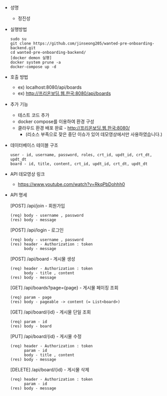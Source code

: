 
- 성명
  - 정진성
- 실행방법
    ```
    sudo su
    git clone https://github.com/jinseong205/wanted-pre-onboarding-backend.git
    cd wanted-pre-onboarding-backend/
    [docker demon 실행]
    docker system prune -a      
    docker-compose up -d
    ```
- 호출 방법
  - ex) localhost:8080/api/boards
  - ex) http://프리온보딩.웹.한국:8080/api/boards
- 추가 기능
  - 테스트 코드 추가
  - docker compose를 이용하여 환경 구성
  - 클라우드 환경 배포 완료 - http://프리온보딩.웹.한국:8080/
    - (리소스 부족으로 잦은 중단 이슈가 있어 데모영상에서만 사용하였습니다.)

- 데이터베이스 테이블 구조
  ```
  user - id, username, password, roles, crt_id, updt_id, crt_dt, updt_dt
  board - id, title, content, crt_id, updt_id, crt_dt, updt_dt
  ```
- API 데모영상 링크
  - https://www.youtube.com/watch?v=RkqPbDohhh0
  
- API 명세
  
  [POST] /api/join - 회원가입
    ```
    (req) body - username , password
    (res) body - message
    ```
  [POST] /api/login - 로그인
    ```
    (req) body - username , password
    (res) header - Authorization : token
          body - message
    ```
  [POST] /api/board - 게시물 생성
    ```
    (req) header - Authorization : token
          body - title , content
    (res) body - message
    ```
  [GET] /api/boards?page={page} - 게시물 페이징 조회
     ```
    (req) param - page
    (res) body - pageable -> content (= List<board>)
     ```
  [GET] /api/board/{id} - 게시물 단일 조회
    ```
    (req) param - id
    (res) body - board
    ```
  [PUT] /api/board/{id} - 게시물 수정
    ```
    (req) header - Authorization : token
          param - id
          body - title , content
    (res) body - message
    ```
  [DELETE] /api/board/{id} - 게시물 삭제
    ```
    (req) header - Authorization : token
          param - id
    (res) body - message
    ```
